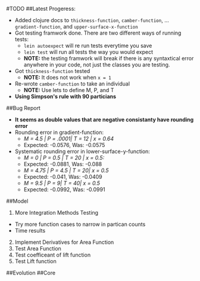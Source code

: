 #TODO
##Latest Progeress:
* Added clojure docs to `thickness-function`, `camber-function`,
... `gradient-function`, and `upper-surface-x-function`
* Got testing framwork done. There are two different ways of running tests:
  * `lein autoexpect` will re run tests everytime you save
  * `lein test` will run all tests the way you would expect
  * **NOTE:** the testing framwork will break if there is any syntaxtical error anywhere in your code,
not just the classes you are testing.
* Got `thickness-function` tested
  * **NOTE:** It does not work when `x = 1`
* Re-wrote `camber-function` to take an individual
  * **NOTE:** Use lets to define M, P, and T
* **Using Simpson's rule with 90 particians**

##Bug Report
* **It seems as double values that are negative consistanty have rounding error**
* Rounding error in gradient-function:
  * *M = 4.5 | P = .0001| T = 12 | x = 0.64*
  * Expected: -0.0576, Was: -0.0575
* Systematic rounding error in lower-surface-y-function:
  * *M = 0 | P = 0.5 | T = 20 | x = 0.5:*
  * Expected: -0.0881, Was: -0.088
  * *M = 4.75 | P = 4.5 | T = 20| x = 0.5*
  * Expected: -0.041, Was: -0.0409
  * *M = 9.5 | P = 9| T = 40| x = 0.5*
  * Expected: -0.0992, Was: -0.0991

##Model
1. More Integration Methods Testing
  * Try more function cases to narrow in partican counts
  * Time results
2. Implement Derivatives for Area Function
3. Test Area Function
4. Test coefficeant of lift function
5. Test Lift function

##Evolution
##Core
